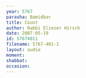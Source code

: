 ```yaml
---
year: 5767
parasha: Bamidbar
title: Count
author: Rabbi Eliezer Hirsch
date: 2007-05-19
id: 57674011
filename: 5767-401-1
layout: audio
moment: 
shabbat: 
occasion: 
---
```

